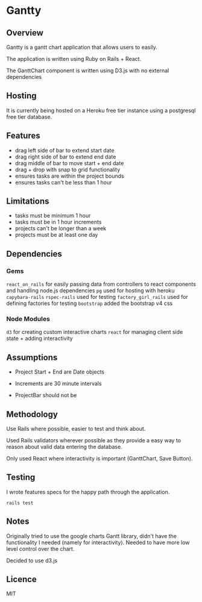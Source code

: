 # Gantty

## Overview

Gantty is a gantt chart application that allows users to easily.

The application is written using Ruby on Rails + React.

The GanttChart component is written using D3.js with no external dependencies

## Hosting

It is currently being hosted on a Heroku free tier instance using a postgresql free tier database.

## Features

- drag left side of bar to extend start date
- drag right side of bar to extend end date
- drag middle of bar to move start + end date
- drag + drop with snap to grid functionality
- ensures tasks are within the project bounds
- ensures tasks can't be less than 1 hour

## Limitations

- tasks must be minimum 1 hour
- tasks must be in 1 hour increments
- projects can't be longer than a week
- projects must be at least one day

## Dependencies

### Gems

`react_on_rails` for easily passing data from controllers to react components and handling node.js dependencies
`pg` used for hosting with heroku
`capybara-rails`
`rspec-rails` used for testing
`factory_girl_rails` used for defining factories for testing
`bootstrap` added the bootstrap v4 css

### Node Modules

`d3` for creating custom interactive charts
`react` for managing client side state + adding interactivity

## Assumptions

- Project Start + End are Date objects
- Increments are 30 minute intervals

- ProjectBar should not be 

## Methodology

Use Rails where possible, easier to test and think about.

Used Rails validators wherever possible as they provide a easy way to reason about valid data entering the database.

Only used React where interactivity is important (GanttChart, Save Button).

## Testing

I wrote features specs for the happy path through the application.

`rails test`

## Notes

Originally tried to use the google charts Gantt library, didn't have the functionality I needed (namely for interactivity). Needed to have more low level control over the chart.

Decided to use d3.js

## Licence

MIT
